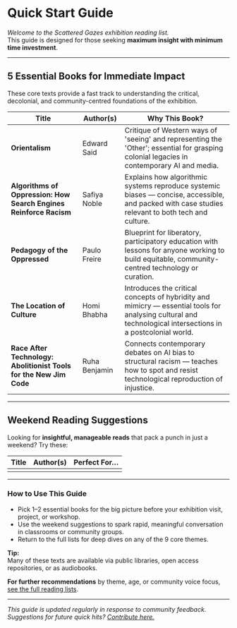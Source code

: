 # Quick Start Guide

_Welcome to the Scattered Gazes exhibition reading list._  
This guide is designed for those seeking **maximum insight with minimum time investment**.

---

## 5 Essential Books for Immediate Impact

These core texts provide a fast track to understanding the critical, decolonial, and community-centred foundations of the exhibition.

| Title | Author(s) | Why This Book? |
|-------|-----------|----------------|
| **Orientalism** | Edward Said | Critique of Western ways of 'seeing' and representing the 'Other'; essential for grasping colonial legacies in contemporary AI and media. |
| **Algorithms of Oppression: How Search Engines Reinforce Racism** | Safiya Noble | Explains how algorithmic systems reproduce systemic biases — concise, accessible, and packed with case studies relevant to both tech and culture. |
| **Pedagogy of the Oppressed** | Paulo Freire | Blueprint for liberatory, participatory education with lessons for anyone working to build equitable, community-centred technology or curation. |
| **The Location of Culture** | Homi Bhabha | Introduces the critical concepts of hybridity and mimicry — essential tools for analysing cultural and technological intersections in a postcolonial world. |
| **Race After Technology: Abolitionist Tools for the New Jim Code** | Ruha Benjamin | Connects contemporary debates on AI bias to structural racism — teaches how to spot and resist technological reproduction of injustice. |

---

## Weekend Reading Suggestions

Looking for **insightful, manageable reads** that pack a punch in just a weekend? Try these:

| Title | Author(s) | Perfect For… |
|-------|-----------|--------------|
|  |  |  |

---

### How to Use This Guide

- Pick 1–2 essential books for the big picture before your exhibition visit, project, or workshop.
- Use the weekend suggestions to spark rapid, meaningful conversation in classrooms or community groups.
- Return to the full lists for deep dives on any of the 9 core themes.

**Tip:**  
Many of these texts are available via public libraries, open access repositories, or as audiobooks.

**For further recommendations** by theme, age, or community voice focus, [see the full reading lists](./).

---

_This guide is updated regularly in response to community feedback. Suggestions for future quick hits? [Contribute here.](./community-contributions/)_
